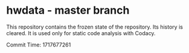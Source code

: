 # hwdata - master branch

This repository contains the frozen state of the repository.
Its history is cleared. It is used only for static code
analysis with Codacy.

Commit Time: 1717677261